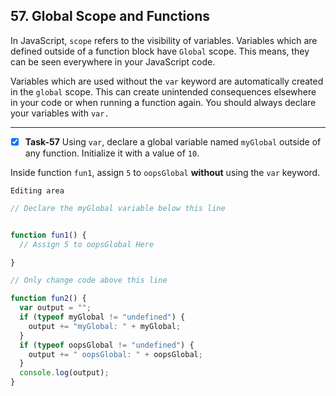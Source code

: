 ## 57. Global Scope and Functions
In JavaScript, `scope` refers to the visibility of variables. Variables which are defined outside of a function block have `Global` scope. This means, they can be seen everywhere in your JavaScript code.

Variables which are used without the `var` keyword are automatically created in the `global` scope. This can create unintended consequences elsewhere in your code or when running a function again. You should always declare your variables with `var.`
************************************************
- [x] **Task-57** Using `var`, declare a global variable named `myGlobal` outside of any function. Initialize it with a value of `10`.

Inside function `fun1`, assign `5` to `oopsGlobal` **without** using the `var` keyword.

``Editing area``
```js
// Declare the myGlobal variable below this line


function fun1() {
  // Assign 5 to oopsGlobal Here

}

// Only change code above this line

function fun2() {
  var output = "";
  if (typeof myGlobal != "undefined") {
    output += "myGlobal: " + myGlobal;
  }
  if (typeof oopsGlobal != "undefined") {
    output += " oopsGlobal: " + oopsGlobal;
  }
  console.log(output);
}
```